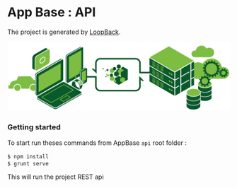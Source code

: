 # App Base : API

The project is generated by [LoopBack](http://loopback.io).

![](loopback_logo.png)

### Getting started

To start run theses commands from AppBase `api` root folder :

```
$ npm install
$ grunt serve
```

This will run the project REST api
